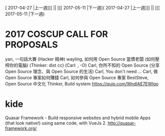 [ 2017-04-27 |上一週]]] || [[[ 2017-05-11 |下一週]( 2017-04-27 |上一週]]] || [[[ 2017-05-11 |下一週)



# 2017 COSCUP CALL FOR PROPOSALS

yan, 一句話大賽 (Hacker 精神)
wayling, 如何用 Open Source 當慣老闆 (如何壓榨你的電腦) (Thinker: dist cc) (Carl: , -O)
Carl, 你所不知的 Open Source (分享 Open Source 理念、與 Open Source 的生活)
Carl, You don't need ...
Carl, 做 Open Source 專案如何賺錢
Carl, 如何參與 Open Source 專案
BestSteve, Open Source 中文化
Thinker, Build system
<https://quip.com/WndlAE7EWlqo>  

# kide

Quasar Framework - Build responsive websites and hybrid mobile Apps (that look native!) using same code, with VueJs 2.
<http://quasar-framework.org/>  